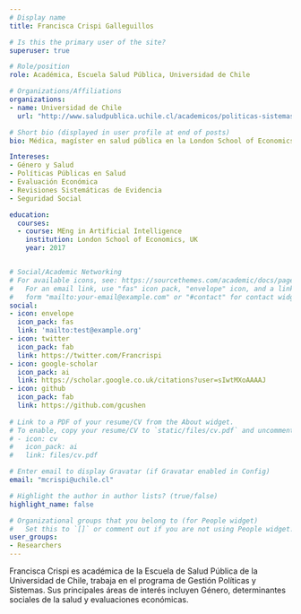 ```yaml
---
# Display name
title: Francisca Crispi Galleguillos

# Is this the primary user of the site?
superuser: true

# Role/position
role: Académica, Escuela Salud Pública, Universidad de Chile

# Organizations/Affiliations
organizations:
- name: Universidad de Chile
  url: "http://www.saludpublica.uchile.cl/academicos/politicas-sistemas-y-gestion-de-salud/145604/francisca-crispi-galleguillos"

# Short bio (displayed in user profile at end of posts)
bio: Médica, magíster en salud pública en la London School of Economics, se desempeña como académica en la Escuela de Salud Pública de la Universidad de Chile. 

Intereses:
- Género y Salud
- Políticas Públicas en Salud
- Evaluación Económica
- Revisiones Sistemáticas de Evidencia
- Seguridad Social

education:
  courses:
  - course: MEng in Artificial Intelligence
    institution: London School of Economics, UK
    year: 2017


# Social/Academic Networking
# For available icons, see: https://sourcethemes.com/academic/docs/page-builder/#icons
#   For an email link, use "fas" icon pack, "envelope" icon, and a link in the
#   form "mailto:your-email@example.com" or "#contact" for contact widget.
social:
- icon: envelope
  icon_pack: fas
  link: 'mailto:test@example.org'
- icon: twitter
  icon_pack: fab
  link: https://twitter.com/Francrispi
- icon: google-scholar
  icon_pack: ai
  link: https://scholar.google.co.uk/citations?user=sIwtMXoAAAAJ
- icon: github
  icon_pack: fab
  link: https://github.com/gcushen
  
# Link to a PDF of your resume/CV from the About widget.
# To enable, copy your resume/CV to `static/files/cv.pdf` and uncomment the lines below.
# - icon: cv
#   icon_pack: ai
#   link: files/cv.pdf

# Enter email to display Gravatar (if Gravatar enabled in Config)
email: "mcrispi@uchile.cl"

# Highlight the author in author lists? (true/false)
highlight_name: false

# Organizational groups that you belong to (for People widget)
#   Set this to `[]` or comment out if you are not using People widget.
user_groups:
- Researchers
---
```


Francisca Crispi es académica de la Escuela de Salud Pública de la Universidad de Chile, trabaja en el programa de Gestión Políticas y Sistemas. Sus principales áreas de interés incluyen Género, determinantes sociales de la salud y evaluaciones económicas. 
